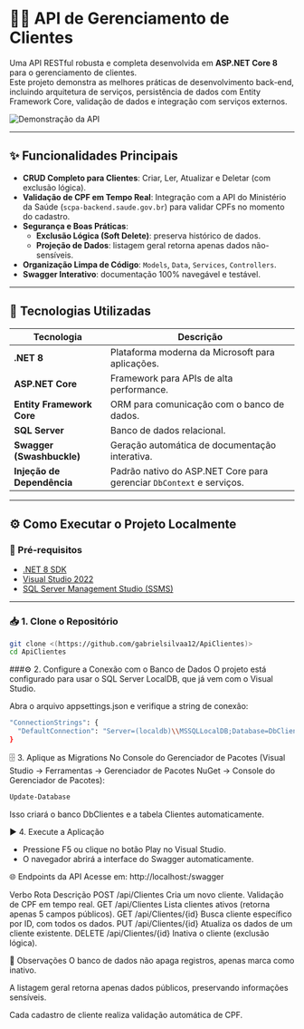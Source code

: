 # 🧑‍💻 API de Gerenciamento de Clientes

Uma API RESTful robusta e completa desenvolvida em **ASP.NET Core 8** para o gerenciamento de clientes.  
Este projeto demonstra as melhores práticas de desenvolvimento back-end, incluindo arquitetura de serviços, persistência de dados com Entity Framework Core, validação de dados e integração com serviços externos.

![Demonstração da API](https://i.imgur.com/i8dSmJ9.gif)

---

## ✨ Funcionalidades Principais

- **CRUD Completo para Clientes**: Criar, Ler, Atualizar e Deletar (com exclusão lógica).
- **Validação de CPF em Tempo Real**: Integração com a API do Ministério da Saúde (`scpa-backend.saude.gov.br`) para validar CPFs no momento do cadastro.
- **Segurança e Boas Práticas**:
  - **Exclusão Lógica (Soft Delete)**: preserva histórico de dados.
  - **Projeção de Dados**: listagem geral retorna apenas dados não-sensíveis.
- **Organização Limpa de Código**: `Models`, `Data`, `Services`, `Controllers`.
- **Swagger Interativo**: documentação 100% navegável e testável.

---

## 🚀 Tecnologias Utilizadas

| Tecnologia                 | Descrição                                                                            |
|----------------------------|--------------------------------------------------------------------------------------|
| **.NET 8**                 | Plataforma moderna da Microsoft para aplicações.                                     |
| **ASP.NET Core**           | Framework para APIs de alta performance.                                             |
| **Entity Framework Core**  | ORM para comunicação com o banco de dados.                                           |
| **SQL Server**             | Banco de dados relacional.                                                           |
| **Swagger (Swashbuckle)**  | Geração automática de documentação interativa.                                       |
| **Injeção de Dependência** | Padrão nativo do ASP.NET Core para gerenciar `DbContext` e serviços.                 |

---

## ⚙️ Como Executar o Projeto Localmente

### 🔧 Pré-requisitos

- [.NET 8 SDK](https://dotnet.microsoft.com/download/dotnet/8.0)
- [Visual Studio 2022](https://visualstudio.microsoft.com/pt-br/)
- [SQL Server Management Studio (SSMS)](https://learn.microsoft.com/pt-br/sql/ssms/download-sql-server-management-studio-ssms)

---

### 📥 1. Clone o Repositório

```bash
git clone <(https://github.com/gabrielsilvaa12/ApiClientes)>
cd ApiClientes
````
###⚙️ 2. Configure a Conexão com o Banco de Dados
O projeto está configurado para usar o SQL Server LocalDB, que já vem com o Visual Studio.

Abra o arquivo appsettings.json e verifique a string de conexão:

```bash
"ConnectionStrings": {
  "DefaultConnection": "Server=(localdb)\\MSSQLLocalDB;Database=DbClientes;Trusted_Connection=True;MultipleActiveResultSets=true"
}
````
🗄️ 3. Aplique as Migrations
No Console do Gerenciador de Pacotes
(Visual Studio → Ferramentas → Gerenciador de Pacotes NuGet → Console do Gerenciador de Pacotes):

```bash
Update-Database
````
Isso criará o banco DbClientes e a tabela Clientes automaticamente.

▶️ 4. Execute a Aplicação
- Pressione F5 ou clique no botão Play no Visual Studio.
- O navegador abrirá a interface do Swagger automaticamente.

🌐 Endpoints da API
Acesse em:
http://localhost:<porta>/swagger

Verbo	Rota	Descrição
POST	/api/Clientes	Cria um novo cliente. Validação de CPF em tempo real.
GET	/api/Clientes	Lista clientes ativos (retorna apenas 5 campos públicos).
GET	/api/Clientes/{id}	Busca cliente específico por ID, com todos os dados.
PUT	/api/Clientes/{id}	Atualiza os dados de um cliente existente.
DELETE	/api/Clientes/{id}	Inativa o cliente (exclusão lógica).

📌 Observações
O banco de dados não apaga registros, apenas marca como inativo.

A listagem geral retorna apenas dados públicos, preservando informações sensíveis.

Cada cadastro de cliente realiza validação automática de CPF.

